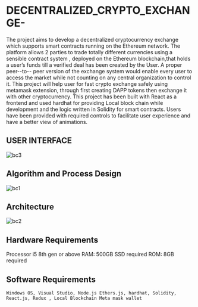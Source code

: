 # DECENTRALIZED_CRYPTO_EXCHANGE-

The project aims to develop a decentralized cryptocurrency exchange which supports  smart contracts running on the Ethereum network. The platform allows 2 parties to trade totally different currencies using a sensible contract system , deployed on the Ethereum blockchain,that holds a user’s funds till a verified deal has been created by the User. A  proper peer--to-- peer version of the exchange system would enable every user to access the  market while not counting on any central organization to control it. This project will help  user for fast crypto exchange safely using metamask extension, through first creating 
DAPP tokens then exchange it with other cryptocurrency. This project has been built with React as a frontend and used hardhat for providing Local block chain while development  and the logic written in Solidity for smart contracts. Users have been provided with required  controls to facilitate user experience and have a better view of animations. 



## USER INTERFACE
![bc3](https://github.com/deven1003/DECENTRALIZED_CRYPTO_EXCHANGE-/assets/89897347/8c7b2dca-e1dc-4652-b62c-d22056816cff)

## Algorithm and Process Design
![bc1](https://github.com/deven1003/DECENTRALIZED_CRYPTO_EXCHANGE-/assets/89897347/78e23940-1dcc-408e-a108-9c35074f4fb6)

## Architecture
![bc2](https://github.com/deven1003/DECENTRALIZED_CRYPTO_EXCHANGE-/assets/89897347/2fb4306c-cffe-4031-87f4-373b1307c47e)


## Hardware Requirements
   Processor i5 8th gen or above
   RAM: 500GB SSD required 
   ROM: 8GB required 

## Software Requirements
    Windows OS, Visual Studio, Node.js Ethers.js, hardhat, Solidity,  
    React.js, Redux , Local Blockchain Meta mask wallet


    
